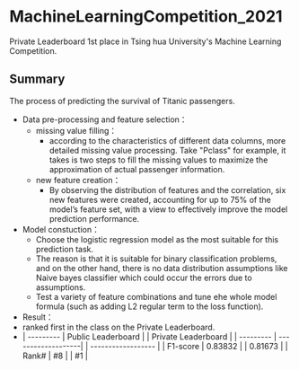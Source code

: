 # MachineLearningCompetition_2021
Private Leaderboard 1st place in Tsing hua University's Machine Learning Competition.

## Summary
The process of predicting the survival of Titanic passengers.
- Data pre-processing and feature selection：
  - missing value filling：
    - according to the characteristics of different data columns, more detailed missing value processing. Take "Pclass" for example, it takes is two steps to fill the missing values to maximize the approximation of actual passenger information. 
  - new feature creation：
    -  By observing the distribution of features and the correlation, six new features were created, accounting for up to 75% of the model’s feature set, with a view to effectively improve the model prediction performance.
- Model constuction：
  -  Choose the logistic regression model as the most suitable for this prediction task.
  -  The reason is that it is suitable for binary classification problems, and on the other hand, there is no data distribution assumptions like Naive bayes classifier which could occur the errors due to assumptions.
  -  Test a variety of feature combinations and tune ehe whole model formula (such as adding L2 regular term to the loss function).
-  Result：
  -  ranked first in the class on the Private Leaderboard.
  -  | --------- | Public Leaderboard | | Private Leaderboard |
     | --------- | -------------------| | ------------------  |
     |  F1-score |      0.83832       | |       0.81673       |
     |    Rank#  |         #8         | |          #1         |
